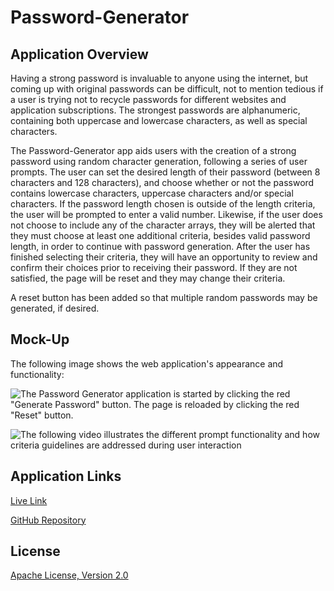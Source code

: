 # Password-Generator

## Application Overview

Having a strong password is invaluable to anyone using the internet, but coming up with original passwords can be difficult, not to mention tedious if a user is trying not to recycle passwords for different websites and application subscriptions. The strongest passwords are alphanumeric, containing both uppercase and lowercase characters, as well as special characters.

The Password-Generator app aids users with the creation of a strong password using random character generation, following a series of user prompts. The user can set the desired length of their password (between 8 characters and 128 characters), and choose whether or not the password contains lowercase characters, uppercase characters and/or special characters. If the password length chosen is outside of the length criteria, the user will be prompted to enter a valid number. Likewise, if the user does not choose to include any of the character arrays, they will be alerted that they must choose at least one additional criteria, besides valid password length, in order to continue with password generation. After the user has finished selecting their criteria, they will have an opportunity to review and confirm their choices prior to receiving their password. If they are not satisfied, the page will be reset and they may change their criteria.

A reset button has been added so that multiple random passwords may be generated, if desired.

## Mock-Up

The following image shows the web application's appearance and functionality:

![The Password Generator application is started by clicking the red "Generate Password" button. The page is reloaded by clicking the red "Reset" button.](./assets/images/)<add image path here>

![The following video illustrates the different prompt functionality and how criteria guidelines are addressed during user interaction]()

## Application Links

[Live Link](https://jacih.github.io/Password-Generator/)

[GitHub Repository](https://github.com/jacih/Password-Generator.git)

## License

[Apache License, Version 2.0](https://www.apache.org/licenses/LICENSE-2.0)

